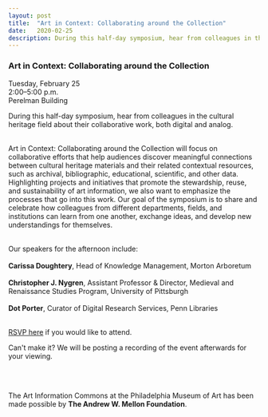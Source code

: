 ```yaml
---
layout: post 
title:  "Art in Context: Collaborating around the Collection"
date:   2020-02-25
description: During this half-day symposium, hear from colleagues in the cultural heritage field about their collaborative work, both digital and analog. 
---
```


### Art in Context: Collaborating around the Collection

Tuesday, February 25<br>
2:00–5:00 p.m.<br>
Perelman Building<br>

During this half-day symposium, hear from colleagues in the cultural heritage field about their collaborative work, both digital and analog. <br><br>

Art in Context: Collaborating around the Collection will focus on collaborative efforts that help audiences discover meaningful connections between cultural heritage materials and their related contextual resources, such as archival, bibliographic, educational, scientific, and other data. Highlighting projects and initiatives that promote the stewardship, reuse, and sustainability of art information, we also want to emphasize the processes that go into this work. Our goal of the symposium is to share and celebrate how colleagues from different departments, fields, and institutions can learn from one another, exchange ideas, and develop new understandings for themselves.<br><br>

Our speakers for the afternoon include:
<br><br>
<b>Carissa Doughtery</b>, Head of Knowledge Management, Morton Arboretum<br><br>
<b>Christopher J. Nygren</b>, Assistant Professor & Director, Medieval and Renaissance Studies Program, University of Pittsburgh<br><br>
<b>Dot Porter</b>, Curator of Digital Research Services, Penn Libraries<br><br>




<a href="https://docs.google.com/forms/d/19QgMJhY1rt0vih7mN6jZhNmXXFgT1sx0bLePLHcDQDM/viewform?edit_requested=true">RSVP here</a> if you would like to attend.

Can't make it? We will be posting a recording of the event afterwards for your viewing.


<br><br>

The Art Information Commons at the Philadelphia Museum of Art has been made possible by <b>The Andrew W. Mellon Foundation</b>.
